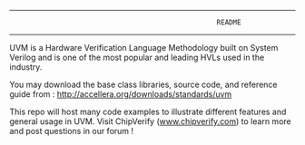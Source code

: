 ----------------------------------------------------------------------------------
                                                       README
----------------------------------------------------------------------------------

UVM is a Hardware Verification Language Methodology built on System Verilog and is 
one of the most popular and leading HVLs used in the industry.

You may download the base class libraries, source code, and reference guide from :
http://accellera.org/downloads/standards/uvm

This repo will host many code examples to illustrate different features and general
usage in UVM. Visit ChipVerify (www.chipverify.com) to learn more and post questions
in our forum !


